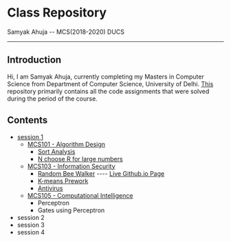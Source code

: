 # Class Repository

Samyak Ahuja -- MCS(2018-2020) DUCS

---

## Introduction

Hi, I am Samyak Ahuja, currently completing my Masters in Computer Science from Department of Computer Science, University of Delhi. 
[This](https://github.com/samyakducs/class) repository primarily contains all the code assignments that were solved during the period of the course.

## Contents

+ [session 1][session1]
    - [MCS101 - Algorithm Design][MCS101]
        + [Sort Analysis][SortTime]
        + [N choose R for large numbers][bigNCR] 
    - [MCS103 - Information Security][MCS103]
        + [Random Bee Walker][BeeWalker] ---- [Live Github.io Page][BeeWalkerIO]
        + [K-means Prework][kmeansPre]
        + [Antivirus][antivirus]
    - [MCS105 - Computational Intelligence][MCS105]
        + Perceptron
        + Gates using Perceptron
+ session 2
+ session 3
+ session 4

[session1]:  https://github.com/samyakducs/class/tree/master/s1
[MCS101]: https://github.com/samyakducs/class/tree/master/s1/mcs101/assignments
[MCS103]: https://github.com/samyakducs/class/tree/master/s1/mcs103/assignments
[MCS105]: https://github.com/samyakducs/class/tree/master/s1/mcs105/
[BeeWalker]: https://github.com/samyakducs/class/tree/master/s1/mcs103/assignments/random_bee_walk
[BeeWalkerIO]: https://samyakducs.github.io/class/s1/mcs103/assignments/random_bee_walk/
[kmeansPre]: https://github.com/samyakducs/class/tree/master/s1/mcs103/assignments/k-means-prework
[antivirus]: https://github.com/samyakducs/class/tree/master/s1/mcs103/assignments/antivirus
[SortTime]: https://github.com/samyakducs/class/tree/master/s1/mcs101/assignments/sortTimes
[bigNCR]: https://github.com/samyakducs/class/tree/master/s1/mcs101/assignments/big_nCr
